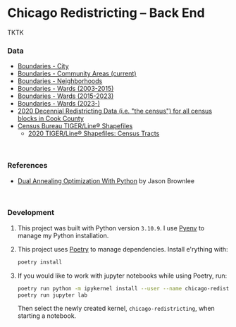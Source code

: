 # Chicago Redistricting – Back End

TKTK

### Data
- [Boundaries - City](https://data.cityofchicago.org/Facilities-Geographic-Boundaries/Boundaries-City/ewy2-6yfk)
- [Boundaries - Community Areas (current)](https://data.cityofchicago.org/Facilities-Geographic-Boundaries/Boundaries-Community-Areas-current-/cauq-8yn6)
- [Boundaries - Neighborhoods](https://data.cityofchicago.org/Facilities-Geographic-Boundaries/Boundaries-Neighborhoods/bbvz-uum9)
- [Boundaries - Wards (2003-2015)](https://data.cityofchicago.org/Facilities-Geographic-Boundaries/Boundaries-Wards-2003-2015-/xt4z-bnwh)
- [Boundaries - Wards (2015-2023)](https://data.cityofchicago.org/Facilities-Geographic-Boundaries/Boundaries-Wards-2015-2023-/sp34-6z76)
- [Boundaries - Wards (2023-)](https://data.cityofchicago.org/Facilities-Geographic-Boundaries/Boundaries-Wards-2023-/p293-wvbd)
- [2020 Decennial Redistricting Data (i.e. "the census") for all census blocks in Cook County](https://data.census.gov/table?g=0500000US17031$1000000&y=2020&d=DEC+Redistricting+Data+(PL+94-171)&tid=DECENNIALPL2020.P1)
- [Census Bureau TIGER/Line® Shapefiles](https://www.census.gov/cgi-bin/geo/shapefiles/index.php)
    - [2020 TIGER/Line® Shapefiles: Census Tracts](https://www.census.gov/cgi-bin/geo/shapefiles/index.php?year=2020&layergroup=Census+Tracts)
<br>


### References
- [Dual Annealing Optimization With Python](https://machinelearningmastery.com/dual-annealing-optimization-with-python) by Jason Brownlee
<br>


### Development

1. This project was built with Python version `3.10.9`. I use [Pyenv](https://github.com/pyenv/pyenv#installation) to manage my Python installation.

1. This project uses [Poetry](https://python-poetry.org/docs/master/#installation) to manage dependencies. Install e'rything with:
    ```bash
    poetry install
    ```

1. If you would like to work with jupyter notebooks while using Poetry, run:
    ```bash
    poetry run python -m ipykernel install --user --name chicago-redistricting
    poetry run jupyter lab
    ```

    Then select the newly created kernel, `chicago-redistricting`, when starting a notebook.